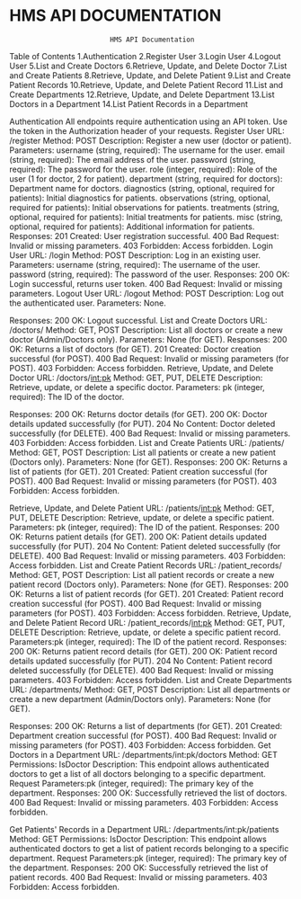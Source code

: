 # HMS API DOCUMENTATION
                             HMS API Documentation

                             
Table of Contents
1.Authentication
2.Register User
3.Login User
4.Logout User
5.List and Create Doctors
6.Retrieve, Update, and Delete Doctor
7.List and Create Patients
8.Retrieve, Update, and Delete Patient
9.List and Create Patient Records
10.Retrieve, Update, and Delete Patient Record
11.List and Create Departments
12.Retrieve, Update, and Delete Department
13.List Doctors in a Department
14.List Patient Records in a Department

Authentication
All endpoints require authentication using an API token. Use the token in the Authorization header of your requests.
Register User
URL: /register
Method: POST
Description: Register a new user (doctor or patient).
Parameters:
username (string, required): The username for the user.
email (string, required): The email address of the user.
password (string, required): The password for the user.
role (integer, required): Role of the user (1 for doctor, 2 for patient).
department (string, required for doctors): Department name for doctors.
diagnostics (string, optional, required for patients): Initial diagnostics for patients.
observations (string, optional, required for patients): Initial observations for patients.
treatments (string, optional, required for patients): Initial treatments for patients.
misc (string, optional, required for patients): Additional information for patients.
Responses:
201 Created: User registration successful.
400 Bad Request: Invalid or missing parameters.
403 Forbidden: Access forbidden.
Login User
URL: /login
Method: POST
Description: Log in an existing user.
Parameters:
username (string, required): The username of the user.
password (string, required): The password of the user.
Responses:
200 OK: Login successful, returns user token.
400 Bad Request: Invalid or missing parameters.
Logout User
URL: /logout
Method: POST
Description: Log out the authenticated user.
Parameters: None.

Responses:
200 OK: Logout successful.
List and Create Doctors
URL: /doctors/
Method: GET, POST
Description: List all doctors or create a new doctor (Admin/Doctors only).
Parameters: None (for GET).
Responses:
200 OK: Returns a list of doctors (for GET).
201 Created: Doctor creation successful (for POST).
400 Bad Request: Invalid or missing parameters (for POST).
403 Forbidden: Access forbidden.
Retrieve, Update, and Delete Doctor
URL: /doctors/<int:pk>
Method: GET, PUT, DELETE
Description: Retrieve, update, or delete a specific doctor.
Parameters:
pk (integer, required): The ID of the doctor.

Responses:
200 OK: Returns doctor details (for GET).
200 OK: Doctor details updated successfully (for PUT).
204 No Content: Doctor deleted successfully (for DELETE).
400 Bad Request: Invalid or missing parameters.
403 Forbidden: Access forbidden.
List and Create Patients
URL: /patients/
Method: GET, POST
Description: List all patients or create a new patient (Doctors only).
Parameters: None (for GET).
Responses:
200 OK: Returns a list of patients (for GET).
201 Created: Patient creation successful (for POST).
400 Bad Request: Invalid or missing parameters (for POST).
403 Forbidden: Access forbidden.



Retrieve, Update, and Delete Patient
URL: /patients/<int:pk>
Method: GET, PUT, DELETE
Description: Retrieve, update, or delete a specific patient.
Parameters: pk (integer, required): The ID of the patient.
Responses:
200 OK: Returns patient details (for GET).
200 OK: Patient details updated successfully (for PUT).
204 No Content: Patient deleted successfully (for DELETE).
400 Bad Request: Invalid or missing parameters.
403 Forbidden: Access forbidden.
List and Create Patient Records
URL: /patient_records/
Method: GET, POST
Description: List all patient records or create a new patient record (Doctors only).
Parameters: None (for GET).
Responses:
200 OK: Returns a list of patient records (for GET).
201 Created: Patient record creation successful (for POST).
400 Bad Request: Invalid or missing parameters (for POST).
403 Forbidden: Access forbidden.
Retrieve, Update, and Delete Patient Record
URL: /patient_records/<int:pk>
Method: GET, PUT, DELETE
Description: Retrieve, update, or delete a specific patient record.
Parameters:pk (integer, required): The ID of the patient record.
Responses:
200 OK: Returns patient record details (for GET).
200 OK: Patient record details updated successfully (for PUT).
204 No Content: Patient record deleted successfully (for DELETE).
400 Bad Request: Invalid or missing parameters.
403 Forbidden: Access forbidden.
List and Create Departments
URL: /departments/
Method: GET, POST
Description: List all departments or create a new department (Admin/Doctors only).
Parameters: None (for GET).

Responses:
200 OK: Returns a list of departments (for GET).
201 Created: Department creation successful (for POST).
400 Bad Request: Invalid or missing parameters (for POST).
403 Forbidden: Access forbidden.
Get Doctors in a Department
URL: /departments/int:pk/doctors
Method: GET
Permissions: IsDoctor
Description: This endpoint allows authenticated doctors to get a list of all doctors belonging to a specific department.
Request Parameters:pk (integer, required): The primary key of the department.
Responses:
200 OK: Successfully retrieved the list of doctors.
400 Bad Request: Invalid or missing parameters.
403 Forbidden: Access forbidden.



Get Patients' Records in a Department
URL: /departments/int:pk/patients
Method: GET
Permissions: IsDoctor
Description: This endpoint allows authenticated doctors to get a list of patient records belonging to a specific department.
Request Parameters:pk (integer, required): The primary key of the department.
Responses:
200 OK: Successfully retrieved the list of patient records.
400 Bad Request: Invalid or missing parameters.
403 Forbidden: Access forbidden.



